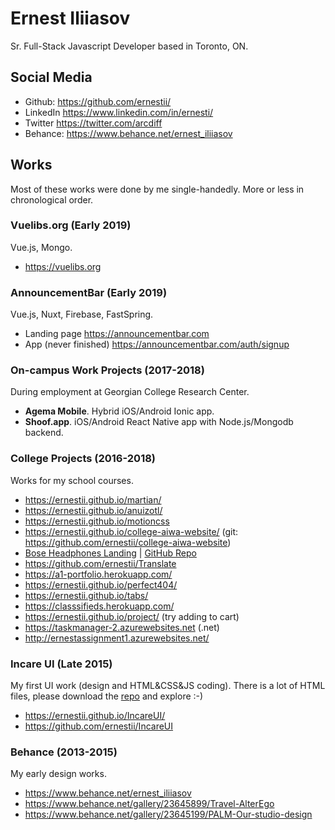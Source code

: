# Ernest Iliiasov
Sr. Full-Stack Javascript Developer based in Toronto, ON.


## Social Media
* Github: https://github.com/ernestii/
* LinkedIn https://www.linkedin.com/in/ernesti/
* Twitter https://twitter.com/arcdiff
* Behance: https://www.behance.net/ernest_iliiasov 


## Works
Most of these works were done by me single-handedly. More or less in chronological order.

### Vuelibs.org (Early 2019)
Vue.js, Mongo.
* https://vuelibs.org 


### AnnouncementBar (Early 2019)
Vue.js, Nuxt, Firebase, FastSpring.
* Landing page https://announcementbar.com
* App (never finished) https://announcementbar.com/auth/signup 


### On-campus Work Projects (2017-2018)
During employment at Georgian College Research Center.

* **Agema Mobile**. Hybrid iOS/Android Ionic app.
* **Shoof.app**. iOS/Android React Native app with Node.js/Mongodb backend.

### College Projects (2016-2018)
Works for my school courses.
* https://ernestii.github.io/martian/
* https://ernestii.github.io/anuizotl/
* https://ernestii.github.io/motioncss
* https://ernestii.github.io/college-aiwa-website/ (git: https://github.com/ernestii/college-aiwa-website)
* [Bose Headphones Landing](https://ernestii.github.io/comp1054-project2/) | [GitHub Repo](https://github.com/ernestii/comp1054-project2)
* https://github.com/ernestii/Translate
* https://a1-portfolio.herokuapp.com/ 
* https://ernestii.github.io/perfect404/ 
* https://ernestii.github.io/tabs/ 
* https://classsifieds.herokuapp.com/ 
* https://ernestii.github.io/project/ (try adding to cart)
* https://taskmanager-2.azurewebsites.net (.net)
* http://ernestassignment1.azurewebsites.net/ 


### Incare UI (Late 2015)
My first UI work (design and HTML&CSS&JS coding). There is a lot of HTML files, please download the [repo](https://github.com/ernestii/IncareUI) and explore :-)
* https://ernestii.github.io/IncareUI/
* https://github.com/ernestii/IncareUI

### Behance (2013-2015)
My early design works.
* https://www.behance.net/ernest_iliiasov 
* https://www.behance.net/gallery/23645899/Travel-AlterEgo 
* https://www.behance.net/gallery/23645199/PALM-Our-studio-design 

